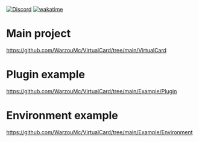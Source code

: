 [![Discord](https://img.shields.io/discord/577196219252604942.svg?label=&logo=discord&logoColor=ffffff&color=7389D8&labelColor=6A7EC2)](https://discord.gg/5xQPmD2)
[![wakatime](https://wakatime.com/badge/github/WarzouMc/VirtualCard.svg)](https://wakatime.com/badge/github/WarzouMc/VirtualCard)

# Main project
https://github.com/WarzouMc/VirtualCard/tree/main/VirtualCard

# Plugin example
https://github.com/WarzouMc/VirtualCard/tree/main/Example/Plugin

# Environment example
https://github.com/WarzouMc/VirtualCard/tree/main/Example/Environment